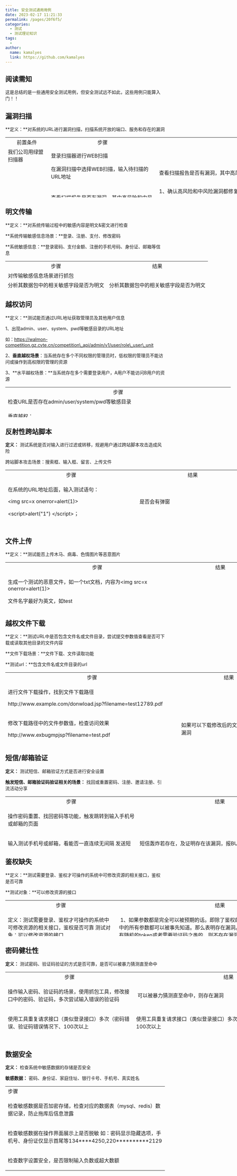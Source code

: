 ```yaml
---
title: 安全测试通用用例
date: 2023-02-17 11:21:33
permalink: /pages/20f6f5/
categories:
  - 测试
  - 测试理论知识
tags:
  - 
author: 
  name: kamalyes
  link: https://github.com/kamalyes
---
```

阅读需知
----

这是总结的是一些通用安全测试用例，但安全测试远不如此，这些用例只能算入门！！

漏洞扫描
----

**定义：**对系统的URL进行漏洞扫描，扫描系统开放的端口、服务和存在的漏洞

<table style="height: 189px; width: 1031px" border="0"><tbody><tr><td style="text-align: center">前置条件</td><td style="text-align: center">步骤</td><td style="text-align: center">结果</td></tr><tr><td>我们公司用绿盟扫描器</td><td>登录扫描器进行WEB扫描</td><td>&nbsp;</td></tr><tr><td>&nbsp;</td><td>在漏洞扫描中选择WEB扫描，输入待扫描的URL地址</td><td>查看扫描报告是否有漏洞，其中高风险和中风险漏洞需要修复</td></tr><tr><td>&nbsp;</td><td>查看扫描报告是否有漏洞，其中高风险和中风险漏洞需要修复</td><td><p>1、确认高风险和中风险漏洞都修复完成</p><p>2、修复风险后需注意不要影响系统原先功能的正常性，建议做影响范围的功能回归测试，保证系统正常</p></td></tr><tr><td>定期检查</td><td>同一个URL，3个月内扫描一次</td><td>&nbsp;</td></tr></tbody></table>

明文传输
----

**定义：**对系统传输过程中的敏感内容是明文&密文进行检查

**系统传输敏感信息场景：**登录、注册、支付、修改密码

**系统敏感信息：**登录密码、支付金额、注册的手机号码、身份证、邮箱等信息

<table style="height: 91px; width: 667px" border="0"><tbody><tr align="center"><td>步骤</td><td>结果</td></tr><tr><td>对传输敏感信息场景进行抓包</td><td>&nbsp;</td></tr><tr><td>分析其数据包中的相关敏感字段是否为明文</td><td>分析其数据包中的相关敏感字段是否为明文</td></tr></tbody></table>

越权访问
----

**定义：**测试能否通过URL地址获取管理员及其他用户信息

1、出现admin、user、system、pwd等敏感目录的URL地址

如：https://walmon-competition.gz.cvte.cn/competition\_api/admin/v1/user/role\_user\_unit

2、**垂直越权场景**：当系统存在多个不同权限的管理员时，低权限的管理员不能访问或操作到高权限的管理的资源

3、**水平越权场景：**当系统存在多个需要登录用户，A用户不能访问B用户的资源

<table style="height: 95px; width: 839px" border="0"><tbody><tr><td style="text-align: center">步骤</td></tr><tr><td>检查URL是否存在admin/user/system/pwd等敏感目录</td></tr><tr><td><p>垂直越权：</p><p>1.使用高权限的管理员登录后，访问一些他独有的资源，或者进行一些特权操作，记录下接口信息</p><p>2.退出登录后，使用低权限用户登录，重新执行步骤1记录下来的接口，查看是否能够操作成功</p></td></tr><tr><td><p>水平越权：</p><p>1. 使用A用户登录后，打开A用户所独有的个人资源的URL或者进行一些修改操作，记录下接口信息</p><p>2. 退出登录后，使用B用户登录，重新执行步骤1记录下的接口，看是否能够访问或者操作成功。</p></td></tr></tbody></table>

反射性跨站脚本
-------

**定义：** 测试系统是否对输入进行过滤或转移，规避用户通过跨站脚本攻击造成风险

跨站脚本攻击场景：搜索框、输入框、留言、上传文件

<table style="height: 178px; width: 845px" border="0"><tbody><tr><td style="text-align: center">步骤</td><td style="text-align: center">结果</td></tr><tr><td><p>在系统的URL地址后面，输入测试语句：</p><p>&lt;img src=x onerror=alert(1)&gt;</p><p>&lt;script&gt;alert("1") &lt;/script&gt;；</p></td><td><p>是否会有弹窗</p></td></tr><tr><td><p>在系统的搜索框、输入框、留言，输入测试语句：</p><p><span style="color: rgba(219, 35, 87, 1)">同上</span></p></td><td><p>像留言、评论、公告等输入内容都会存到数据库</p><p>前端查看对应内容时是否会有弹窗</p></td></tr><tr><td><p>在上传文件功能中，往需要导入的文件中输入测试语句：</p><p><span style="color: rgba(219, 35, 87, 1)">同上</span></p></td><td>&nbsp;</td></tr></tbody></table>

文件上传
----

**定义：**测试能否上传木马、病毒、色情图片等恶意图片

<table style="height: 146px; width: 778px" border="0"><tbody><tr><td style="text-align: center">步骤</td><td style="text-align: center">结果</td></tr><tr><td><p>生成一个测试的恶意文件，如一个txt文档，内容为&lt;img src=x onerror=alert(1)&gt;</p><p>文件名字最好为英文，如test</p></td><td><p>&nbsp;</p></td></tr><tr><td><p>点击上传功能，抓包拦截上传接口，将上传的文件后缀修改为html文件（访问该html文件）</p></td><td><p>可正常执行恶意语句，则有错</p></td></tr></tbody></table>

越权文件下载
------

**定义：**测试URL中是否包含文件名或文件目录，尝试提交参数值查看是否可下载或读取其他目录的文件内容

**文件下载场景：**文件下载、文件读取功能

**测试url：**包含文件名或文件目录的url

<table style="height: 224px; width: 865px" border="0"><tbody><tr><td style="text-align: center">步骤</td><td style="text-align: center">结果</td></tr><tr><td><p>进行文件下载操作，找到文件下载路径</p><p>http://www.example.com/donwload.jsp?filename=test12789.pdf</p></td><td><p>&nbsp;</p></td></tr><tr><td><p>修改下载路径中的文件参数值，检查访问效果</p><p>http://www.exbugmpjsp?filename=test.pdf</p></td><td><p>如果可以下载修改后的文件，则证明存在漏洞</p></td></tr><tr><td><p>修改下载路径，通过../对路径进行跳转尝试下载其他目录下的文件</p><p>http://www.example.com/donwload.jsp?filename=../../WEB-INF/web.xml</p></td><td>&nbsp;如果可以下载web.xm文件，则有bug<br><br></td></tr></tbody></table>

短信/邮箱验证
-------

**定义：** 测试短信、邮箱验证方式是否进行安全设置

**触发短信、邮箱验证码验证相关的场景：** 找回或重置密码、注册、邀请注册、引流活动分享 

<table style="width: 939px; height: 160px" border="0"><tbody><tr><td style="text-align: center">步骤</td><td style="text-align: center">结果</td></tr><tr><td><p>操作密码重置、找回密码等功能，触发跳转到输入手机号或邮箱的页面</p></td><td><p>&nbsp;</p></td></tr><tr><td><p>输入测试手机号或邮箱，看能否一直连续无间隔 发送短信验证码，造成短信轰炸</p></td><td><p>短信轰炸若存在，及证明存在该漏洞，报BUG 触发短信、邮件发送的前提必须有安全验证（验证码、滑动验证等），防止短信被刷</p></td></tr><tr><td><p>如果有对应的验证设置，输入手机号、邮箱，同步开始抓包，查看数据包能否抓取到发送的验证码信息</p></td><td>如果可以抓取到，则验证码可以被修改，存在漏洞，报BUG<br><br></td></tr></tbody></table>

鉴权缺失
----

**定义：**测试需要登录、鉴权才可操作的系统中可修改资源的相关接口，鉴权是否可靠

**测试对象：**可以修改资源的接口

<table style="height: 113px; width: 1005px" border="0"><tbody><tr><td style="text-align: center">步骤</td><td style="text-align: center">结果</td></tr><tr><td><p>定义：测试需要登录、鉴权才可操作的系统中可修改资源的相关接口，鉴权是否可靠 测试对象：可以修改资源的接口</p></td><td><p>&nbsp;1、如果参数都是完全可以被预期的话。即除了鉴权的cookie 外，header中和body表单中的所有参数都可以被事先知道。那么表明存在漏洞。报BUG 2、如果header或者body中有随机的token或者需要验证码之类的，则不存在漏洞</p></td></tr><tr><td><p>抓包、分析接口的参数，观察鉴权参数，如cookie 或者access token等&nbsp;</p></td><td><p>1、如果观察cookie 或者access token，可掌握其规律，如为某固定单一不变的值或使用用户ID作为cookie 的值，会话控制信息可以被猜测，鉴权不可靠，表明存在漏洞。报BUG</p></td></tr></tbody></table>

密码健壮性
-----

**定义：** 测试密码、验证码验证的方式是否可靠，是否可以被暴力猜测直至命中

<table style="width: 1005px; height: 214px" border="0"><tbody><tr><td style="text-align: center">步骤</td><td style="text-align: center">结果</td></tr><tr><td><p>操作输入密码、验证码的场景，使用抓包工具，修改接口中的密码、验证码，多次尝试输入错误的验证码</p></td><td><p>&nbsp;可以被暴力猜测直至命中，则存在漏洞</p></td></tr><tr><td><p>使用工具重复请求接口（类似登录接口）多次（密码错误、验证码错误情况下、100次以上</p></td><td><p>使用工具重复请求接口（类似登录接口）多次（密码错误、验证码错误情况下、100次以上</p></td></tr><tr><td><p>检查密码设置、验证码生成的业务逻辑设计</p></td><td><p>1、若设置密码时就未考虑密码复杂程度，允许用户设置弱密码</p><p>（如设置账号必须满足数字+字母+特殊字符，8位以上。规避123456、aaaaaaa、qwerty等弱密码），用户账号安全可能存在漏洞，可反馈给研发进行整改，推进账号安全</p><p>2、若验证码生成逻辑简单，或者结果集合小，或为简单的图片验证，则可能存在漏洞，可反馈开发进行整改，尽量使用更安全的验证设计（如行为验证 ）</p></td></tr><tr><td><p>对密码找回及修改密码功能，检查密码是否有权限管控，只能修改或设置自己的密码，规避通过该功能修改别人的密码</p></td><td><p>若可通过密码找回、修改密码、账号申诉等功能，修改其他人的账号密码，则存在漏洞，报BUG</p></td></tr></tbody></table>

数据安全
----

**定义：** 检查系统中敏感数据的存储是否安全

**敏感数据：** 密码、身份证、家庭住址、银行卡号、手机号、真实姓名

<table border="0"><tbody><tr><td>步骤</td></tr><tr><td><p>检查敏感数据是否加密存储，检查对应的数据表（mysql、redis）数据记录，防止拖库后信息泄露</p></td></tr><tr><td><p>检查敏感数据在操作界面展示上是否脱敏 如：密码显示隐藏选项，手机号、身份证仅显示首尾等134****4250,220**********2129</p></td></tr><tr><td><p>检查数字设置安全，是否限制输入负数或超大数额</p></td></tr></tbody></table>
